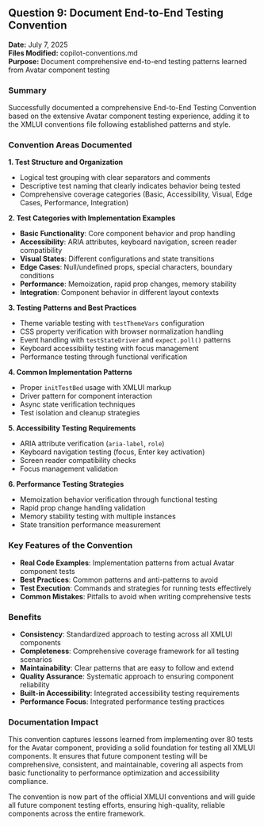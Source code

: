 ## Question 9: Document End-to-End Testing Convention

**Date:** July 7, 2025  
**Files Modified:** copilot-conventions.md  
**Purpose:** Document comprehensive end-to-end testing patterns learned from Avatar component testing

### Summary

Successfully documented a comprehensive End-to-End Testing Convention based on the extensive Avatar component testing experience, adding it to the XMLUI conventions file following established patterns and style.

### Convention Areas Documented

**1. Test Structure and Organization**
- Logical test grouping with clear separators and comments
- Descriptive test naming that clearly indicates behavior being tested
- Comprehensive coverage categories (Basic, Accessibility, Visual, Edge Cases, Performance, Integration)

**2. Test Categories with Implementation Examples**
- **Basic Functionality**: Core component behavior and prop handling
- **Accessibility**: ARIA attributes, keyboard navigation, screen reader compatibility  
- **Visual States**: Different configurations and state transitions
- **Edge Cases**: Null/undefined props, special characters, boundary conditions
- **Performance**: Memoization, rapid prop changes, memory stability
- **Integration**: Component behavior in different layout contexts

**3. Testing Patterns and Best Practices**
- Theme variable testing with `testThemeVars` configuration
- CSS property verification with browser normalization handling
- Event handling with `testStateDriver` and `expect.poll()` patterns
- Keyboard accessibility testing with focus management
- Performance testing through functional verification

**4. Common Implementation Patterns**
- Proper `initTestBed` usage with XMLUI markup
- Driver pattern for component interaction
- Async state verification techniques
- Test isolation and cleanup strategies

**5. Accessibility Testing Requirements**
- ARIA attribute verification (`aria-label`, `role`)
- Keyboard navigation testing (focus, Enter key activation)
- Screen reader compatibility checks
- Focus management validation

**6. Performance Testing Strategies**
- Memoization behavior verification through functional testing
- Rapid prop change handling validation
- Memory stability testing with multiple instances
- State transition performance measurement

### Key Features of the Convention

- **Real Code Examples**: Implementation patterns from actual Avatar component tests
- **Best Practices**: Common patterns and anti-patterns to avoid
- **Test Execution**: Commands and strategies for running tests effectively
- **Common Mistakes**: Pitfalls to avoid when writing comprehensive tests

### Benefits

- **Consistency**: Standardized approach to testing across all XMLUI components
- **Completeness**: Comprehensive coverage framework for all testing scenarios
- **Maintainability**: Clear patterns that are easy to follow and extend
- **Quality Assurance**: Systematic approach to ensuring component reliability
- **Built-in Accessibility**: Integrated accessibility testing requirements
- **Performance Focus**: Integrated performance testing practices

### Documentation Impact

This convention captures lessons learned from implementing over 80 tests for the Avatar component, providing a solid foundation for testing all XMLUI components. It ensures that future component testing will be comprehensive, consistent, and maintainable, covering all aspects from basic functionality to performance optimization and accessibility compliance.

The convention is now part of the official XMLUI conventions and will guide all future component testing efforts, ensuring high-quality, reliable components across the entire framework.
